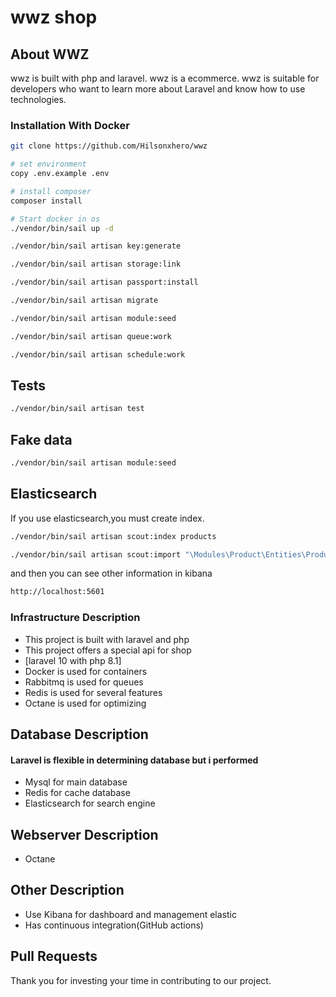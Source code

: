 # wwz shop

## About WWZ

wwz is built with php and laravel. wwz is a ecommerce. wwz is suitable for developers who want to learn more about Laravel and know how to use technologies.

### Installation With Docker

```sh
git clone https://github.com/Hilsonxhero/wwz

# set environment
copy .env.example .env

# install composer
composer install

# Start docker in os
./vendor/bin/sail up -d

./vendor/bin/sail artisan key:generate

./vendor/bin/sail artisan storage:link

./vendor/bin/sail artisan passport:install

./vendor/bin/sail artisan migrate

./vendor/bin/sail artisan module:seed

./vendor/bin/sail artisan queue:work

./vendor/bin/sail artisan schedule:work

```

## Tests

```sh
./vendor/bin/sail artisan test
```

## Fake data

```sh
./vendor/bin/sail artisan module:seed
```

## Elasticsearch

If you use elasticsearch,you must create index.

```sh
./vendor/bin/sail artisan scout:index products

./vendor/bin/sail artisan scout:import "\Modules\Product\Entities\Product"

```

and then you can see other information in kibana

```sh
http://localhost:5601
```

### Infrastructure Description

-   This project is built with laravel and php
-   This project offers a special api for shop
-   [laravel 10 with php 8.1]
-   Docker is used for containers
-   Rabbitmq is used for queues
-   Redis is used for several features
-   Octane is used for optimizing

## Database Description

#### Laravel is flexible in determining database but i performed

-   Mysql for main database
-   Redis for cache database
-   Elasticsearch for search engine

## Webserver Description

-   Octane

## Other Description

-   Use Kibana for dashboard and management elastic
-   Has continuous integration(GitHub actions)

## Pull Requests

Thank you for investing your time in contributing to our project.
